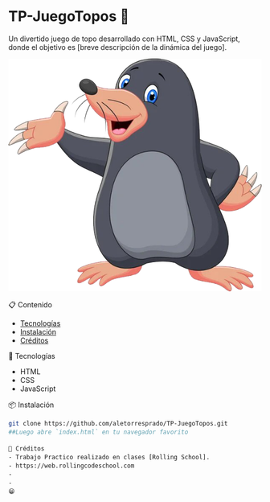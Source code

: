 # TP-JuegoTopos 🎯

Un divertido juego de topo desarrollado con HTML, CSS y JavaScript, donde el objetivo es [breve descripción de la dinámica del juego].

![Captura del juego](images/mole.png)

📋 Contenido
- [Tecnologías](#tecnologías)
- [Instalación](#instalación)
- [Créditos](#créditos)

🚀 Tecnologías
- HTML
- CSS
- JavaScript

📦 Instalación
```bash
git clone https://github.com/aletorresprado/TP-JuegoTopos.git
##Luego abre `index.html` en tu navegador favorito

👥 Créditos
- Trabajo Practico realizado en clases [Rolling School].
- https://web.rollingcodeschool.com
-
-
😁


